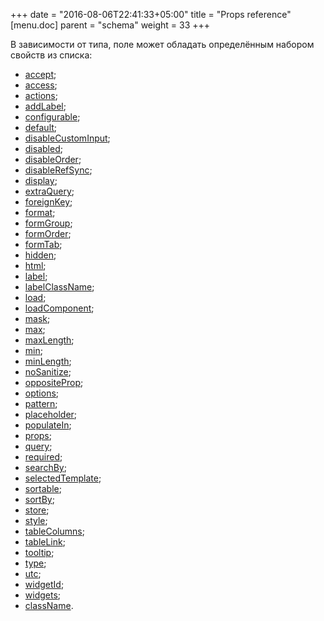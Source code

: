 +++
date = "2016-08-06T22:41:33+05:00"
title = "Props reference"
[menu.doc]
    parent = "schema"
    weight = 33
+++

В зависимости от типа, поле может обладать определённым набором свойств из списка:

*   [accept](/doc/props-displaying/#accept);
*   [access](/doc/props-modeling/#access);
*   [actions](/doc/props-displaying/#actions);
*   [addLabel](/doc/props-displaying/#addlabel);
*   [configurable](/doc/props-modeling/#configurable);
*   [default](/doc/props-modeling/#default);
*   [disableCustomInput](/doc/props-displaying/#disablecustominput);
*   [disabled](/doc/props-displaying/#disabled);
*   [disableOrder](/doc/props-displaying/#disableorder);
*   [disableRefSync](/doc/props-modeling/#disablerefsync);
*   [display](/doc/props-displaying);
*   [extraQuery](/doc/props-displaying/#extraquery);
*   [foreignKey](/doc/props-displaying/#foreignkey);
*   [format](/doc/props-displaying/#date-format);
*   [formGroup](/doc/props-displaying/#formgroup);
*   [formOrder](/doc/props-displaying/#formorder);
*   [formTab](/doc/props-displaying/#formtab);
*   [hidden](/doc/props-displaying/#hidden);
*   [html](/doc/props-displaying/#html-html);
*   [label](/doc/props-displaying/#label);
*   [labelClassName](/doc/props-displaying/#labelclassname);
*   [load](/doc/props-modeling/#load);
*   [loadComponent](/doc/props-displaying/#loadcomponent);
*   [mask](/doc/props-displaying/#masked-mask);
*   [max](/doc/props-modeling/#max);
*   [maxLength](/doc/props-modeling/#maxlength);
*   [min](/doc/props-modeling/#min);
*   [minLength](/doc/props-modeling/#minlength);
*   [noSanitize](/doc/props-displaying/#nosanitize);
*   [oppositeProp](/doc/props-modeling/#oppositeprop);
*   [options](/doc/props-displaying/#autocomplete-options);
*   [pattern](/doc/props-displaying/#pattern);
*   [placeholder](/doc/props-displaying/#placeholder);
*   [populateIn](/doc/props-modeling/#populatein);
*   [props](/doc/props-modeling/#props);
*   [query](/doc/props-displaying/#query);
*   [required](/doc/props-modeling/#required);
*   [searchBy](/doc/props-displaying/#searchby);
*   [selectedTemplate](/doc/props-displaying/#selectedtemplate);
*   [sortable](/doc/props-displaying/#sortable);
*   [sortBy](/doc/props-displaying/#sortby);
*   [store](/doc/props-modeling/#store);
*   [style](/doc/props-displaying/#style);
*   [tableColumns](/doc/props_reference/#tablecolumns);
*   [tableLink](/doc/props_reference/#tablelink);
*   [tooltip](/doc/props-displaying/#tooltip);
*   [type](/doc/props-modeling);
*   [utc](/doc/props-modeling/#utc);
*   [widgetId](/doc/props_reference/#widgetid);
*   [widgets](/doc/props_reference/#widgets);
*   [сlassName](/doc/props-displaying/#сlassname).
